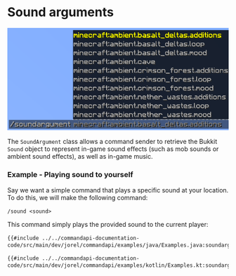 # Sound arguments

![A sound argument command with a list of Minecraft sounds as suggestions](./images/arguments/sound.png)

The `SoundArgument` class allows a command sender to retrieve the Bukkit `Sound` object to represent in-game sound effects (such as mob sounds or ambient sound effects), as well as in-game music.

<div class="example">

### Example - Playing sound to yourself

Say we want a simple command that plays a specific sound at your location. To do this, we will make the following command:

```mccmd
/sound <sound>
```

This command simply plays the provided sound to the current player:

<div class="multi-pre">

```java,Java
{{#include ../../commandapi-documentation-code/src/main/dev/jorel/commandapi/examples/java/Examples.java:soundarguments}}
```

```kotlin,Kotlin
{{#include ../../commandapi-documentation-code/src/main/dev/jorel/commandapi/examples/kotlin/Examples.kt:soundarguments}}
```

</div>

</div>
